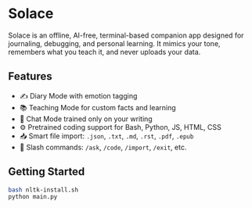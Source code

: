# Solace

Solace is an offline, AI-free, terminal-based companion app designed for journaling, debugging, and personal learning. It mimics your tone, remembers what you teach it, and never uploads your data.

## Features
- ✍️ Diary Mode with emotion tagging
- 📚 Teaching Mode for custom facts and learning
- 💬 Chat Mode trained only on your writing
- ⚙️ Pretrained coding support for Bash, Python, JS, HTML, CSS
- 📥 Smart file import: `.json`, `.txt`, `.md`, `.rst`, `.pdf`, `.epub`
- 🧠 Slash commands: `/ask`, `/code`, `/import`, `/exit`, etc.

## Getting Started
```bash
bash nltk-install.sh
python main.py
